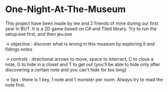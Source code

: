 # One-Night-At-The-Museum
This project have been made by me and 2 friends of mine during our first year in BUT.
It is a 2D game based on C# and Tiled library.
Try to run the setup.exe first, and then jeu.exe

-> objective : discover what is wrong in this museum by exploring it and fidings notes

-> controls : directional arrows to move, space to interract, C to close a note, G to hide in a closet and T to get out (you'll be able to hide only after discovering a certain note and you can't hide for too long)

-> tips : there is 1 key, 1 note and 1 monster per room. Always try to read the note first.

